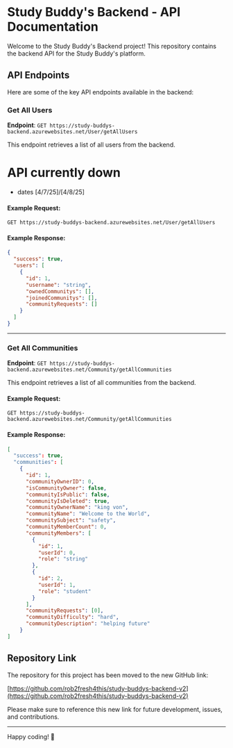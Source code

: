 
# Study Buddy's Backend - API Documentation

Welcome to the Study Buddy's Backend project! This repository contains the backend API for the Study Buddy's platform.

## API Endpoints

Here are some of the key API endpoints available in the backend:

### Get All Users
**Endpoint**: `GET https://study-buddys-backend.azurewebsites.net/User/getAllUsers`

This endpoint retrieves a list of all users from the backend.

# API currently down

- dates [4/7/25]/[4/8/25]

#### Example Request:
```http
GET https://study-buddys-backend.azurewebsites.net/User/getAllUsers
```

#### Example Response:
```json
{
  "success": true,
  "users": [
    {
      "id": 1,
      "username": "string",
      "ownedCommunitys": [],
      "joinedCommunitys": [],
      "communityRequests": []
    }
  ]
}
```

---

### Get All Communities
**Endpoint**: `GET https://study-buddys-backend.azurewebsites.net/Community/getAllCommunities`

This endpoint retrieves a list of all communities from the backend.

#### Example Request:
```http
GET https://study-buddys-backend.azurewebsites.net/Community/getAllCommunities
```

#### Example Response:
```json
[
  "success": true,
  "communities": [
    {
      "id": 1,
      "communityOwnerID": 0,
      "isCommunityOwner": false,
      "communityIsPublic": false,
      "communityIsDeleted": true,
      "communityOwnerName": "king von",
      "communityName": "Welcome to the World",
      "communitySubject": "safety",
      "communityMemberCount": 0,
      "communityMembers": [
        {
          "id": 1,
          "userId": 0,
          "role": "string"
        },
        {
          "id": 2,
          "userId": 1,
          "role": "student"
        }
      ],
      "communityRequests": [0],
      "communityDifficulty": "hard",
      "communityDescription": "helping future"
    }
]
```

## Repository Link
The repository for this project has been moved to the new GitHub link:

[https://github.com/rob2fresh4this/study-buddys-backend-v2](https://github.com/rob2fresh4this/study-buddys-backend-v2)

Please make sure to reference this new link for future development, issues, and contributions.

---

Happy coding! 🚀
